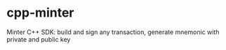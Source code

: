 # cpp-minter
Minter C++ SDK: build and sign any transaction, generate mnemonic with private and public key



